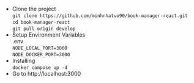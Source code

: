 * Clone the project<br />
`git clone https://github.com/minhnhatvo90/book-manager-react.git`<br />
`cd book-manager-react`<br />
`git pull origin develop`<br />
* Setup Environment Variables<br />
.env<br />
`NODE_LOCAL_PORT=3000`<br />
`NODE_DOCKER_PORT=3000`<br />
* Installing<br />
`docker compose up -d`<br />
* Go to http://localhost:3000
